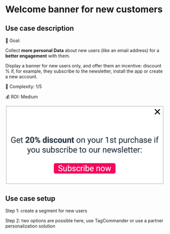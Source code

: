 # Welcome banner for new customers

## Use case description

🎯  Goal:

Collect **more personal Data** about new users (like an email address) for a **better engagement** with them.

Display a banner for new users only, and offer them an incentive: discount % if, for example, they subscribe to the newsletter, install the app or create a new account.

🔧  Complexity: 1/5

💰  ROI: Medium

![](<../../.gitbook/assets/nl (1).png>)

## Use case setup

Step 1: create a segment for new users

Step 2: two options are possible here, use TagCommander or use a partner personalization solution
